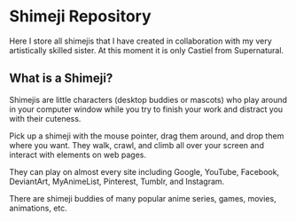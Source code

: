 # Shimeji Repository

Here I store all shimejis that I have created in collaboration with my very artistically skilled sister. At this moment it is only Castiel from Supernatural.

## What is a Shimeji?

Shimejis are little characters (desktop buddies or mascots) who play around in your computer window while you try to finish your work and distract you with their cuteness.

Pick up a shimeji with the mouse pointer, drag them around, and drop them where you want. They walk, crawl, and climb all over your screen and interact with elements on web pages.

They can play on almost every site including Google, YouTube, Facebook, DeviantArt, MyAnimeList, Pinterest, Tumblr, and Instagram.

There are shimeji buddies of many popular anime series, games, movies, animations, etc.


